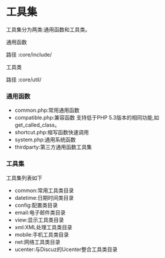 # 工具集
工具集分为两类:通用函数和工具类。


通用函数

路径    :core/include/

工具类

路径    :core/util/


### 通用函数
* common.php:常用通用函数
* compatible.php:兼容函数
    支持低于PHP 5.3版本的相同功能,如get_called_class。
* shortcut.php:缩写函数快速调用
* system.php:通用系统函数
* thirdparty:第三方通用函数工具集

### 工具集
工具集列表如下
* common:常用工具类目录
* datetime:日期时间类目录
* config:配置类目录
* email:电子邮件类目录
* view:显示工具类目录
* xml:XML处理工具类目录
* mobile:手机工具类目录
* net:网络工具类目录
* ucenter:与Discuz的Ucenter整合工具类目录
